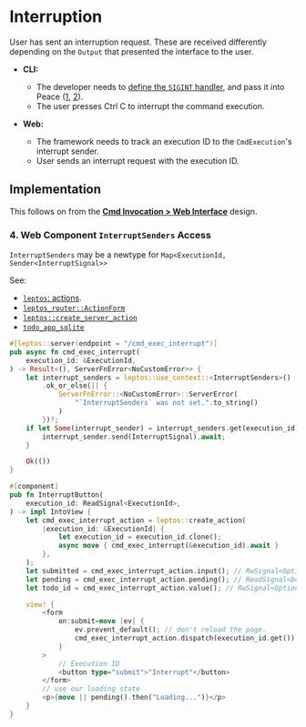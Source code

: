 # Interruption

User has sent an interruption request. These are received differently depending on the `Output` that presented the interface to the user.

* **CLI:**

    - The developer needs to [define the `SIGINT` handler][sigint_handler_def], and pass it into Peace ([1][interruptibility_augment_add], [2][interruptibility_augment_call]).
    - The user presses Ctrl C to interrupt the command execution.

* **Web:**

    - The framework needs to track an execution ID to the `CmdExecution`'s interrupt sender.
    - User sends an interrupt request with the execution ID.


## Implementation

This follows on from the [**Cmd Invocation > Web Interface**](cmd_invocation.md#web-interface) design.


### 4. Web Component `InterruptSenders` Access

`InterruptSenders` may be a newtype for `Map<ExecutionId, Sender<InterruptSignal>>`

See:

* [`leptos`: actions](https://book.leptos.dev/async/13_actions.html).
* [`leptos_router::ActionForm`](https://docs.rs/leptos_router/latest/leptos_router/fn.ActionForm.html)
* [`leptos::create_server_action`](https://docs.rs/leptos/latest/leptos/fn.create_server_action.html)
* [`todo_app_sqlite`](https://github.com/leptos-rs/leptos/blob/main/examples/todo_app_sqlite/src/todo.rs)


```rust ,ignore
#[leptos::server(endpoint = "/cmd_exec_interrupt")]
pub async fn cmd_exec_interrupt(
    execution_id: &ExecutionId,
) -> Result<(), ServerFnError<NoCustomError>> {
    let interrupt_senders = leptos::use_context::<InterruptSenders>()
        .ok_or_else(|| {
            ServerFnError::<NoCustomError>::ServerError(
                "`InterruptSenders` was not set.".to_string()
            )
        })?;
    if let Some(interrupt_sender) = interrupt_senders.get(execution_id) {
        interrupt_sender.send(InterruptSignal).await;
    }

    Ok(())
}

#[component]
pub fn InterruptButton(
    execution_id: ReadSignal<ExecutionId>,
) -> impl IntoView {
    let cmd_exec_interrupt_action = leptos::create_action(
        |execution_id: &ExecutionId| {
            let execution_id = execution_id.clone();
            async move { cmd_exec_interrupt(&execution_id).await }
        },
    );
    let submitted = cmd_exec_interrupt_action.input(); // RwSignal<Option<String>>
    let pending = cmd_exec_interrupt_action.pending(); // ReadSignal<bool>
    let todo_id = cmd_exec_interrupt_action.value(); // RwSignal<Option<Uuid>>

    view! {
        <form
            on:submit=move |ev| {
                ev.prevent_default(); // don't reload the page.
                cmd_exec_interrupt_action.dispatch(execution_id.get());
            }
        >
            // Execution ID
            <button type="submit">"Interrupt"</button>
        </form>
        // use our loading state
        <p>{move || pending().then("Loading...")}</p>
    }
}
```

[sigint_handler_def]: https://github.com/azriel91/peace/blob/4e8077103b6361e3e9a58e2adf177df1eec1490b/examples/envman/src/cmds/cmd_ctx_builder.rs#L29-L37
[interruptibility_augment_add]: https://github.com/azriel91/peace/blob/4e8077103b6361e3e9a58e2adf177df1eec1490b/examples/envman/src/cmds/cmd_ctx_builder.rs#L39-L43
[interruptibility_augment_call]: https://github.com/azriel91/peace/blob/4e8077103b6361e3e9a58e2adf177df1eec1490b/examples/envman/src/cmds/env_cmd.rs#L68
